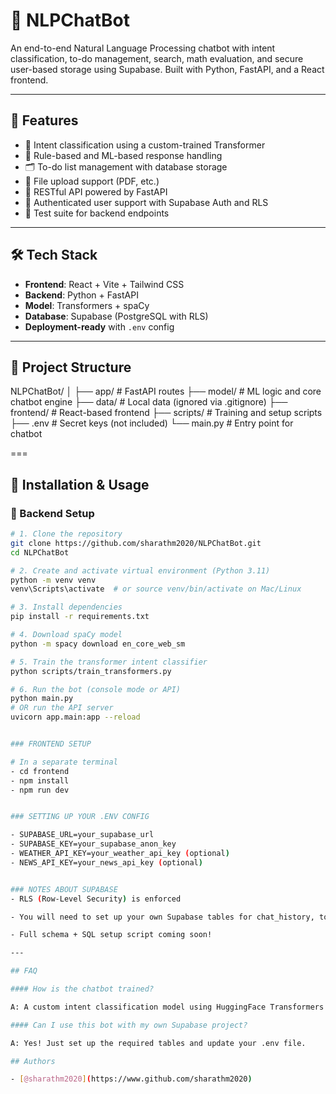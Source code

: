 # 🤖 NLPChatBot

An end-to-end Natural Language Processing chatbot with intent classification, to-do management, search, math evaluation, and secure user-based storage using Supabase. Built with Python, FastAPI, and a React frontend.

---

## 🚀 Features

- 💬 Intent classification using a custom-trained Transformer
- 🧠 Rule-based and ML-based response handling
- 🗂️ To-do list management with database storage
- 📄 File upload support (PDF, etc.)
- 📡 RESTful API powered by FastAPI
- 🔐 Authenticated user support with Supabase Auth and RLS
- 🧪 Test suite for backend endpoints

---

## 🛠️ Tech Stack

- **Frontend**: React + Vite + Tailwind CSS
- **Backend**: Python + FastAPI
- **Model**: Transformers + spaCy
- **Database**: Supabase (PostgreSQL with RLS)
- **Deployment-ready** with `.env` config

---

## 📁 Project Structure

NLPChatBot/ │ ├── app/ # FastAPI routes ├── model/ # ML logic and core chatbot engine ├── data/ # Local data (ignored via .gitignore) ├── frontend/ # React-based frontend ├── scripts/ # Training and setup scripts ├── .env # Secret keys (not included) └── main.py # Entry point for chatbot

===

## 🧪 Installation & Usage

### 🔧 Backend Setup

```bash
# 1. Clone the repository
git clone https://github.com/sharathm2020/NLPChatBot.git
cd NLPChatBot

# 2. Create and activate virtual environment (Python 3.11)
python -m venv venv
venv\Scripts\activate  # or source venv/bin/activate on Mac/Linux

# 3. Install dependencies
pip install -r requirements.txt

# 4. Download spaCy model
python -m spacy download en_core_web_sm

# 5. Train the transformer intent classifier
python scripts/train_transformers.py

# 6. Run the bot (console mode or API)
python main.py
# OR run the API server
uvicorn app.main:app --reload


### FRONTEND SETUP

# In a separate terminal
- cd frontend
- npm install
- npm run dev


### SETTING UP YOUR .ENV CONFIG

- SUPABASE_URL=your_supabase_url
- SUPABASE_KEY=your_supabase_anon_key
- WEATHER_API_KEY=your_weather_api_key (optional)
- NEWS_API_KEY=your_news_api_key (optional)


### NOTES ABOUT SUPABASE
- RLS (Row-Level Security) is enforced

- You will need to set up your own Supabase tables for chat_history, todos, and users

- Full schema + SQL setup script coming soon!

---

## FAQ 

#### How is the chatbot trained?

A: A custom intent classification model using HuggingFace Transformers and labeled intents.

#### Can I use this bot with my own Supabase project?

A: Yes! Just set up the required tables and update your .env file.

## Authors

- [@sharathm2020](https://www.github.com/sharathm2020)